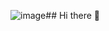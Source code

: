 ![image](https://github.com/user-attachments/assets/eeb44b52-b795-4550-8ad0-d88aa351ef29)## Hi there 👋

<!--
**Jack-FEG/Jack-FEG** is a ✨ _special_ ✨ repository because its `README.md` (this file) appears on your GitHub profile.

## About Me 🚀

- 🔭 I’m working on Innovation Management, Data Analyitcs, and Business Technologies.

- 📫 Some colleagues like to call me Mr. Metaphor when I newly jointed the company.

- 👯 I’m looking to collaborate on Consulting, Technology, Data and AI.
 
- 👯 Fun fact: Sports, Coffee, Music, and Travel

-->
